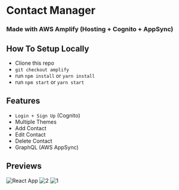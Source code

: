 # Contact Manager


### Made with AWS Amplify (Hosting + Cognito + AppSync)

## How To Setup Locally
 - Clione this repo
 - `git checkout amplify`
 - run `npm install` or `yarn install`
 - run `npm start` or `yarn start`
 
 
 ## Features
  - `Login + Sign Up` (Cognito)
  - Multiple Themes 
  - Add Contact
  - Edit Contact
  - Delete Contact
  - GraphQL (AWS AppSync)
 

## Previews
![React App](https://user-images.githubusercontent.com/16558205/79066913-f2697880-7cd8-11ea-939e-304339c84cb6.png)
![2](https://user-images.githubusercontent.com/16558205/79066912-f1384b80-7cd8-11ea-8e0a-49d6a5a5bd04.png)
![1](https://user-images.githubusercontent.com/16558205/79066909-f0071e80-7cd8-11ea-8be5-9f6734ccda75.png)

